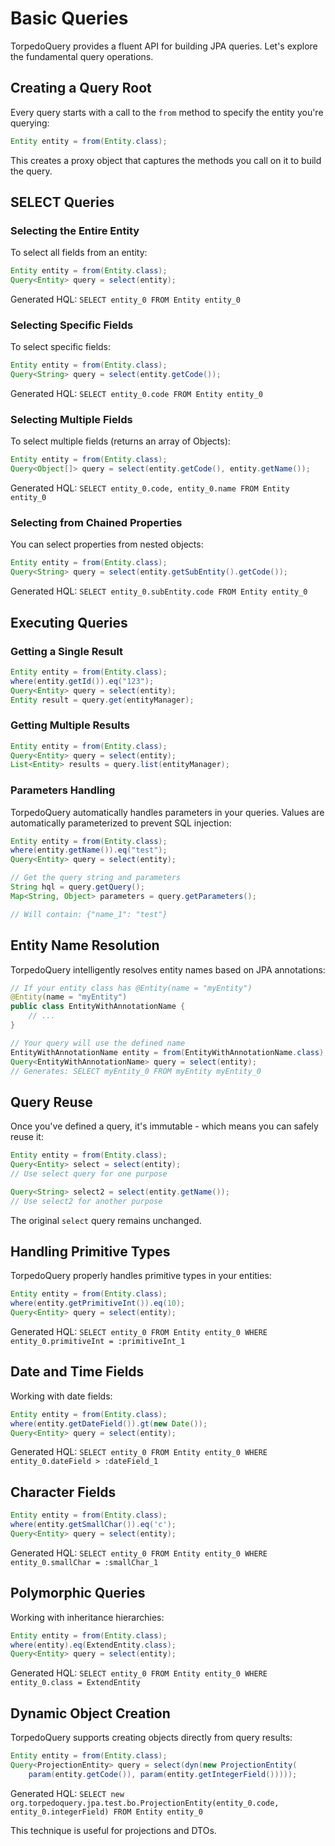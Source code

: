 # Basic Queries

TorpedoQuery provides a fluent API for building JPA queries. Let's explore the fundamental query operations.

## Creating a Query Root

Every query starts with a call to the `from` method to specify the entity you're querying:

```java
Entity entity = from(Entity.class);
```

This creates a proxy object that captures the methods you call on it to build the query.

## SELECT Queries

### Selecting the Entire Entity

To select all fields from an entity:

```java
Entity entity = from(Entity.class);
Query<Entity> query = select(entity);
```

Generated HQL: `SELECT entity_0 FROM Entity entity_0`

### Selecting Specific Fields

To select specific fields:

```java
Entity entity = from(Entity.class);
Query<String> query = select(entity.getCode());
```

Generated HQL: `SELECT entity_0.code FROM Entity entity_0`

### Selecting Multiple Fields

To select multiple fields (returns an array of Objects):

```java
Entity entity = from(Entity.class);
Query<Object[]> query = select(entity.getCode(), entity.getName());
```

Generated HQL: `SELECT entity_0.code, entity_0.name FROM Entity entity_0`

### Selecting from Chained Properties

You can select properties from nested objects:

```java
Entity entity = from(Entity.class);
Query<String> query = select(entity.getSubEntity().getCode());
```

Generated HQL: `SELECT entity_0.subEntity.code FROM Entity entity_0`

## Executing Queries

### Getting a Single Result

```java
Entity entity = from(Entity.class);
where(entity.getId()).eq("123");
Query<Entity> query = select(entity);
Entity result = query.get(entityManager);
```

### Getting Multiple Results

```java
Entity entity = from(Entity.class);
Query<Entity> query = select(entity);
List<Entity> results = query.list(entityManager);
```

### Parameters Handling

TorpedoQuery automatically handles parameters in your queries. Values are automatically parameterized to prevent SQL injection:

```java
Entity entity = from(Entity.class);
where(entity.getName()).eq("test");
Query<Entity> query = select(entity);

// Get the query string and parameters
String hql = query.getQuery();
Map<String, Object> parameters = query.getParameters();

// Will contain: {"name_1": "test"}
```

## Entity Name Resolution

TorpedoQuery intelligently resolves entity names based on JPA annotations:

```java
// If your entity class has @Entity(name = "myEntity")
@Entity(name = "myEntity")
public class EntityWithAnnotationName {
    // ...
}

// Your query will use the defined name
EntityWithAnnotationName entity = from(EntityWithAnnotationName.class);
Query<EntityWithAnnotationName> query = select(entity);
// Generates: SELECT myEntity_0 FROM myEntity myEntity_0
```

## Query Reuse

Once you've defined a query, it's immutable - which means you can safely reuse it:

```java
Entity entity = from(Entity.class);
Query<Entity> select = select(entity);
// Use select query for one purpose

Query<String> select2 = select(entity.getName());
// Use select2 for another purpose
```

The original `select` query remains unchanged.

## Handling Primitive Types

TorpedoQuery properly handles primitive types in your entities:

```java
Entity entity = from(Entity.class);
where(entity.getPrimitiveInt()).eq(10);
Query<Entity> query = select(entity);
```

Generated HQL: `SELECT entity_0 FROM Entity entity_0 WHERE entity_0.primitiveInt = :primitiveInt_1`

## Date and Time Fields

Working with date fields:

```java
Entity entity = from(Entity.class);
where(entity.getDateField()).gt(new Date());
Query<Entity> query = select(entity);
```

Generated HQL: `SELECT entity_0 FROM Entity entity_0 WHERE entity_0.dateField > :dateField_1`

## Character Fields

```java
Entity entity = from(Entity.class);
where(entity.getSmallChar()).eq('c');
Query<Entity> query = select(entity);
```

Generated HQL: `SELECT entity_0 FROM Entity entity_0 WHERE entity_0.smallChar = :smallChar_1`

## Polymorphic Queries

Working with inheritance hierarchies:

```java
Entity entity = from(Entity.class);
where(entity).eq(ExtendEntity.class);
Query<Entity> query = select(entity);
```

Generated HQL: `SELECT entity_0 FROM Entity entity_0 WHERE entity_0.class = ExtendEntity`

## Dynamic Object Creation

TorpedoQuery supports creating objects directly from query results:

```java
Entity entity = from(Entity.class);
Query<ProjectionEntity> query = select(dyn(new ProjectionEntity(
    param(entity.getCode()), param(entity.getIntegerField()))));
```

Generated HQL: `SELECT new org.torpedoquery.jpa.test.bo.ProjectionEntity(entity_0.code, entity_0.integerField) FROM Entity entity_0`

This technique is useful for projections and DTOs.